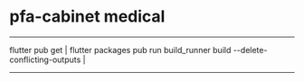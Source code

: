 # pfa-cabinet medical


_________________________________________________________________________
flutter pub get                                                          |
flutter packages pub run build_runner build --delete-conflicting-outputs |
_________________________________________________________________________
